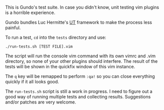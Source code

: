 This is Gundo's test suite.  In case you didn't know, unit testing vim plugins
is a horrible experience.

Gundo bundles Luc Hermitte's [UT][] framework to make the process less painful.

[UT]: http://code.google.com/p/lh-vim/wiki/UT

To run a test, `cd` into the `tests` directory and use:

    ./run-tests.sh [TEST FILE].vim

The script will run the console vim command with its own vimrc and .vim
directory, so none of your other plugins should interfere. The result of the
tests will be shown in the quickfix window of this vim instance.

The `q` key will be remapped to perform `:qa!` so you can close everything
quickly if it all looks good.

The `run-tests.sh` script is still a work in progress.  I need to figure out
a good way of running multiple tests and collecting results.  Suggestions
and/or patches are very welcome.
